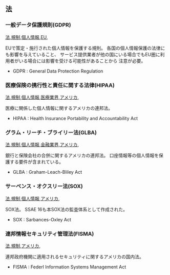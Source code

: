 ## 法


### 一般データ保護規則(GDPR)
[法](法.html),[規制](規制.html),[個人情報](個人情報.html),[EU](EU.html),

EUで策定・施行された個人情報を保護する規則。
各国の個人情報保護の法律にも影響を与えていること、
サービス提供業者が他の国にいる場合でもEU圏に利用者がいる場合には影響を受ける可能性があることから
注意が必要。

* GDPR : General Data Protection Regulation

### 医療保険の携行性と責任に関する法律(HIPAA)
[法](法.html),[規制](規制.html),[個人情報](個人情報.html),[医療業界](医療業界.html),[アメリカ](アメリカ.html),

医療に関係した個人情報に関するアメリカの連邦法。

* HIPAA : Health Insurance Portability and Accountability Act

### グラム・リーチ・ブライリー法(GLBA)
[法](法.html),[規制](規制.html),[個人情報](個人情報.html),[金融業界](金融業界.html),[アメリカ](アメリカ.html),

銀行と保険会社の合併に関するアメリカの連邦法。
口座情報等の個人情報を保護する要件が含まれている。

* GLBA : Graham-Leach-Bliley Act

### サーベンス・オクスリー法(SOX)
[法](法.html),[規制](規制.html),[個人情報](個人情報.html),[アメリカ](アメリカ.html),

SOX法。
SSAE 16も本SOX法の監査体系として作成された。

* SOX : Sarbances-Oxley Act

### 連邦情報セキュリティ管理法(FISMA)
[法](法.html),[規制](規制.html),[アメリカ](アメリカ.html),

連邦政府機関に適用されるセキュリティに関するアメリカの国内法。

* FISMA : Federl Information Systems Management Act



